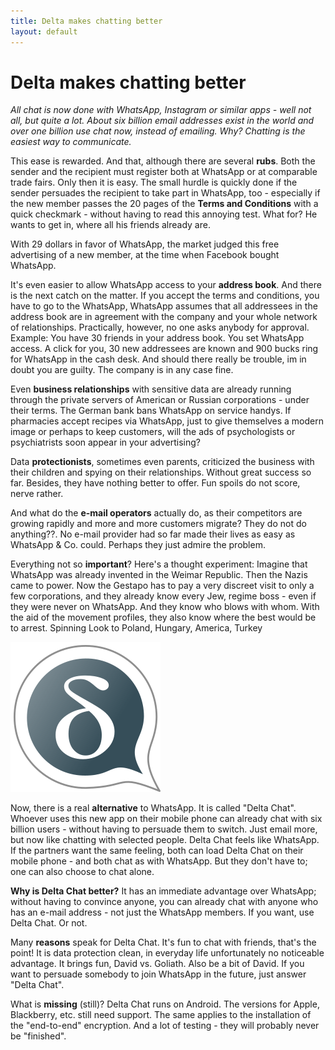 ```yaml
---
title: Delta makes chatting better
layout: default
---
```


# Delta makes chatting better

_All chat is now done with WhatsApp, Instagram or similar apps - well not all, but quite a lot. About six billion email addresses exist in the world and over one billion use chat now, instead of emailing. Why? Chatting is the easiest way to communicate._

This ease is rewarded. And that, although there are several **rubs**. Both the sender and the recipient must register both at WhatsApp or at comparable trade fairs. Only then it is easy. The small hurdle is quickly done if the sender persuades the recipient to take part in WhatsApp, too - especially if the new member passes the 20 pages of the **Terms and Conditions** with a quick checkmark - without having to read this annoying test. What for? He wants to get in, where all his friends already are. 

With 29 dollars in favor of WhatsApp, the market judged this free advertising of a new member, at the time when Facebook bought WhatsApp.

It's even easier to allow WhatsApp access to your **address book**. And there is the next catch on the matter. If you accept the terms and conditions, you have to go to the WhatsApp, WhatsApp assumes that all addressees in the address book are in agreement with the company and your whole network of relationships. Practically, however, no one asks anybody for approval. Example: You have 30 friends in your address book. You set WhatsApp access. A click for you, 30 new addressees are known and 900 bucks ring for WhatsApp in the cash desk. And should there really be trouble, im in doubt you are guilty. The company is in any case fine.

Even **business relationships** with sensitive data are already running through the private servers of American or Russian corporations - under their terms. The German bank bans WhatsApp on service handys. If pharmacies accept recipes via WhatsApp, just to give themselves a modern image or perhaps to keep customers, will the ads of psychologists or psychiatrists soon appear in your advertising?

Data **protectionists**, sometimes even parents, criticized the business with their children and spying on their relationships. Without great success so far. Besides, they have nothing better to offer. Fun spoils do not score, nerve rather.

And what do the **e-mail operators** actually do, as their competitors are growing rapidly and more and more customers migrate? They do not do anything??. No e-mail provider had so far made their lives as easy as WhatsApp & Co. could. Perhaps they just admire the problem.

Everything not so **important**? Here's a thought experiment: Imagine that WhatsApp was already invented in the Weimar Republic. Then the Nazis came to power. Now the Gestapo has to pay a very discreet visit to only a few corporations, and they already know every Jew, regime boss - even if they were never on WhatsApp. And they know who blows with whom. With the aid of the movement profiles, they also know where the best would be to arrest. Spinning Look to Poland, Hungary, America, Turkey

![Delta Chat Logo](/assets/home/intro1.png)

Now, there is a real **alternative** to WhatsApp. It is called "Delta Chat". Whoever uses this new app on their mobile phone can already chat with six billion users - without having to persuade them to switch. Just email more, but now like chatting with selected people. Delta Chat feels like WhatsApp. If the partners want the same feeling, both can load Delta Chat on their mobile phone - and both chat as with WhatsApp. But they don't have to; one can also choose to chat alone.

**Why is Delta Chat better?** It has an immediate advantage over WhatsApp; without having to convince anyone, you can already chat with anyone who has an e-mail address - not just the WhatsApp members. If you want, use Delta Chat. Or not.

Many **reasons** speak for Delta Chat. It's fun to chat with friends, that's the point! It is data protection clean, in everyday life unfortunately no noticeable advantage. It brings fun, David vs. Goliath. Also be a bit of David. If you want to persuade somebody to join WhatsApp in the future, just answer "Delta Chat".

What is **missing** (still)? Delta Chat runs on Android. The versions for Apple, Blackberry, etc. still need support. The same applies to the installation of the "end-to-end" encryption. And a lot of testing - they will probably never be "finished".
